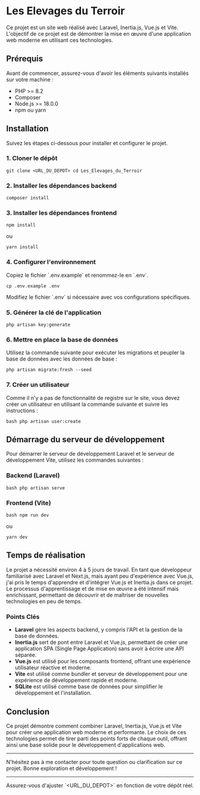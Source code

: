 # Les Elevages du Terroir

Ce projet est un site web réalisé avec Laravel, Inertia.js, Vue.js et Vite. L'objectif de ce projet est de démontrer la mise en œuvre d'une application web moderne en utilisant ces technologies.

## Prérequis

Avant de commencer, assurez-vous d'avoir les éléments suivants installés sur votre machine :

-   PHP >= 8.2
-   Composer
-   Node.js >= 18.0.0
-   npm ou yarn

## Installation

Suivez les étapes ci-dessous pour installer et configurer le projet.

### 1. Cloner le dépôt

`git clone <URL_DU_DEPOT>
cd Les_Elevages_du_Terroir`

### 2. Installer les dépendances backend

`composer install`

### 3. Installer les dépendances frontend

`npm install`

ou

`yarn install`

### 4. Configurer l'environnement

Copiez le fichier \`.env.example\` et renommez-le en \`.env\`.

`cp .env.example .env`

Modifiez le fichier \`.env\` si nécessaire avec vos configurations spécifiques.

### 5. Générer la clé de l'application

`php artisan key:generate`

### 6. Mettre en place la base de données

Utilisez la commande suivante pour exécuter les migrations et peupler la base de données avec les données de base :

`php artisan migrate:fresh --seed`

### 7. Créer un utilisateur

Comme il n'y a pas de fonctionnalité de registre sur le site, vous devez créer un utilisateur en utilisant la commande suivante et suivre les instructions :

`bash
php artisan user:create
`

## Démarrage du serveur de développement

Pour démarrer le serveur de développement Laravel et le serveur de développement Vite, utilisez les commandes suivantes :

### Backend (Laravel)

`bash
php artisan serve
`

### Frontend (Vite)

`bash
npm run dev
`

ou

`yarn dev`

## Temps de réalisation

Le projet a nécessité environ 4 à 5 jours de travail. En tant que développeur familiarisé avec Laravel et Next.js, mais ayant peu d'expérience avec Vue.js, j'ai pris le temps d'apprendre et d'intégrer Vue.js et Inertia.js dans ce projet. Le processus d'apprentissage et de mise en œuvre a été intensif mais enrichissant, permettant de découvrir et de maîtriser de nouvelles technologies en peu de temps.

### Points Clés

-   **Laravel** gère les aspects backend, y compris l'API et la gestion de la base de données.
-   **Inertia.js** sert de pont entre Laravel et Vue.js, permettant de créer une application SPA (Single Page Application) sans avoir à écrire une API séparée.
-   **Vue.js** est utilisé pour les composants frontend, offrant une expérience utilisateur réactive et moderne.
-   **Vite** est utilisé comme bundler et serveur de développement pour une expérience de développement rapide et moderne.
-   **SQLite** est utilisé comme base de données pour simplifier le développement et l'installation.

## Conclusion

Ce projet démontre comment combiner Laravel, Inertia.js, Vue.js et Vite pour créer une application web moderne et performante. Le choix de ces technologies permet de tirer parti des points forts de chaque outil, offrant ainsi une base solide pour le développement d'applications web.

---

N'hésitez pas à me contacter pour toute question ou clarification sur ce projet. Bonne exploration et développement !

---

Assurez-vous d'ajuster \`<URL_DU_DEPOT>\` en fonction de votre dépôt réel.

